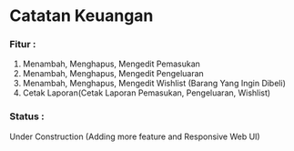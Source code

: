# Catatan Keuangan


### Fitur :
1. Menambah, Menghapus, Mengedit Pemasukan
2. Menambah, Menghapus, Mengedit Pengeluaran
3. Menambah, Menghapus, Mengedit Wishlist (Barang Yang Ingin Dibeli)
4. Cetak Laporan(Cetak Laporan Pemasukan, Pengeluaran, Wishlist) 


### Status :
Under Construction (Adding more feature and Responsive Web UI)